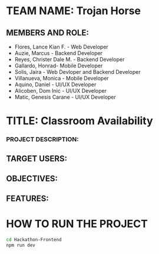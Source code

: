 # TEAM NAME: Trojan Horse

## MEMBERS AND ROLE:
  * Flores, Lance Kian F. - Web Developer
  * Auzie, Marcus - Backend Developer
  * Reyes, Christer Dale M. - Backend Developer
  * Gallardo, Honrad- Mobile Developer
  * Solis, Jaira - Web Devloper and Backend Developer
  * Villanueva, Monica - Mobile Developer
  * Aquino, Daniel - UI/UX Developer
  * Alicoben, Dom Inic - UI/UX Developer
  * Matic, Genesis Carane - UI/UX Developer

# TITLE: Classroom Availability
### PROJECT DESCRIPTION:

## TARGET USERS:

## OBJECTIVES:

## FEATURES:

# HOW TO RUN THE PROJECT
```bash
cd Hackathon-Frontend
npm run dev
```
